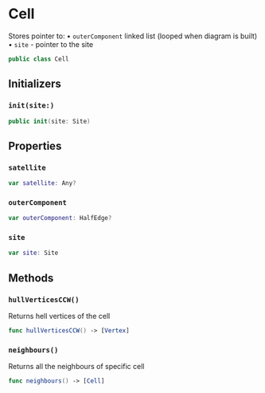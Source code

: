# Cell

Stores pointer to:
• `outerComponent` linked list (looped when diagram is built)
• `site` - pointer to the site

``` swift
public class Cell
```

## Initializers

### `init(site:)`

``` swift
public init(site: Site)
```

## Properties

### `satellite`

``` swift
var satellite: Any?
```

### `outerComponent`

``` swift
var outerComponent: HalfEdge?
```

### `site`

``` swift
var site: Site
```

## Methods

### `hullVerticesCCW()`

Returns hell vertices of the cell

``` swift
func hullVerticesCCW() -> [Vertex]
```

### `neighbours()`

Returns all the neighbours of specific cell

``` swift
func neighbours() -> [Cell]
```
